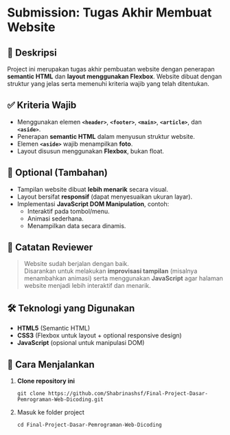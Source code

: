 # Submission: Tugas Akhir Membuat Website  

## 📌 Deskripsi  
Project ini merupakan tugas akhir pembuatan website dengan penerapan **semantic HTML** dan **layout menggunakan Flexbox**. Website dibuat dengan struktur yang jelas serta memenuhi kriteria wajib yang telah ditentukan.  

## ✅ Kriteria Wajib  
- Menggunakan elemen **`<header>`**, **`<footer>`**, **`<main>`**, **`<article>`**, dan **`<aside>`**.  
- Penerapan **semantic HTML** dalam menyusun struktur website.  
- Elemen **`<aside>`** wajib menampilkan **foto**.  
- Layout disusun menggunakan **Flexbox**, bukan float.  

## 🎨 Optional (Tambahan)  
- Tampilan website dibuat **lebih menarik** secara visual.  
- Layout bersifat **responsif** (dapat menyesuaikan ukuran layar).  
- Implementasi **JavaScript DOM Manipulation**, contoh:  
  - Interaktif pada tombol/menu.  
  - Animasi sederhana.  
  - Menampilkan data secara dinamis.  

## 📝 Catatan Reviewer  
> Website sudah berjalan dengan baik.  
> Disarankan untuk melakukan **improvisasi tampilan** (misalnya menambahkan animasi) serta menggunakan **JavaScript** agar halaman website menjadi lebih interaktif dan menarik.  

## 🛠️ Teknologi yang Digunakan  
- **HTML5** (Semantic HTML)  
- **CSS3** (Flexbox untuk layout + optional responsive design)  
- **JavaScript** (opsional untuk manipulasi DOM)  

## 🚀 Cara Menjalankan  

1. **Clone repository ini**
   
   ```git clone https://github.com/Shabrinashsf/Final-Project-Dasar-Pemrograman-Web-Dicoding.git```

2. Masuk ke folder project
   
   ```cd Final-Project-Dasar-Pemrograman-Web-Dicoding```
